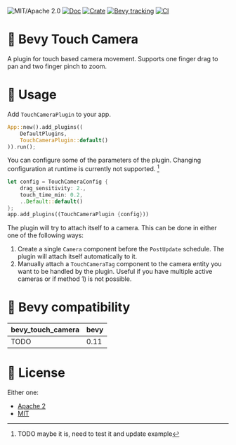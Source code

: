 ![MIT/Apache 2.0](https://img.shields.io/badge/license-MIT%2FApache-blue.svg)
[![Doc](https://docs.rs/bevy_touch_camera/badge.svg)](https://docs.rs/bevy_touch_camera)
[![Crate](https://img.shields.io/crates/v/bevy_touch_camera.svg)](https://crates.io/crates/bevy_touch_camera)
[![Bevy tracking](https://img.shields.io/badge/Bevy%20tracking-release-lightblue)](https://github.com/bevyengine/bevy/blob/main/docs/plugins_guidelines.md#main-branch-tracking)
[![CI](https://github.com/d-bucur/bevy_touch_camera/actions/workflows/ci.yml/badge.svg)](https://github.com/d-bucur/bevy_touch_camera/actions/workflows/ci.yml)

# 🎥 Bevy Touch Camera
A plugin for touch based camera movement. Supports one finger drag to pan and two finger pinch to zoom.

# 📄 Usage
Add `TouchCameraPlugin` to your app.
```rust
App::new().add_plugins((
    DefaultPlugins,
    TouchCameraPlugin::default()
)).run();
```

You can configure some of the parameters of the plugin. Changing configuration at runtime is currently not supported. [^1]
```rust
let config = TouchCameraConfig {
    drag_sensitivity: 2.,
    touch_time_min: 0.2,
    ..Default::default()
};
app.add_plugins((TouchCameraPlugin {config}))
```

The plugin will try to attach itself to a camera. This can be done in either one of the following ways:
1) Create a single `Camera` component before the `PostUpdate` schedule. The plugin will attach itself automatically to it.
2) Manually attach a `TouchCameraTag` component to the camera entity you want to be handled by the plugin. Useful if you have multiple active cameras or if method 1) is not possible.

# 🔗 Bevy compatibility
| bevy_touch_camera | bevy |
|-------------------|------|
| TODO              | 0.11 |

# 🪪 License
Either one:
- [Apache 2](LICENSE-APACHE)
- [MIT](LICENSE-MIT)


[^1]: TODO maybe it is, need to test it and update example